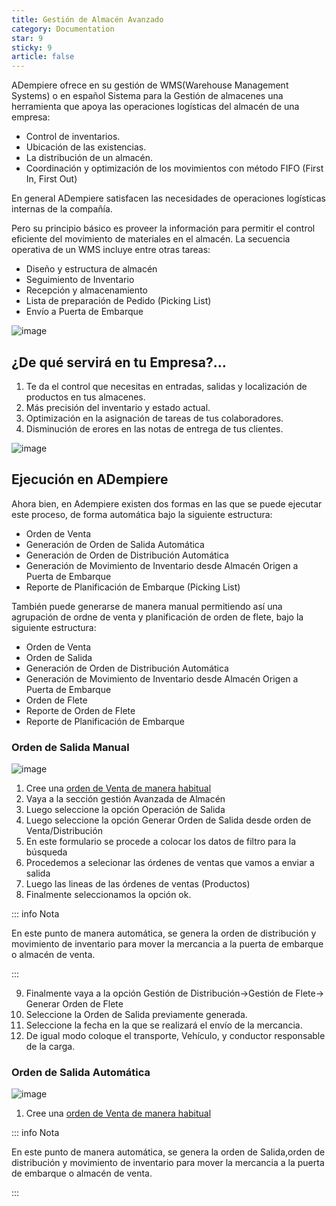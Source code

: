 ```yaml
---
title: Gestión de Almacén Avanzado
category: Documentation
star: 9
sticky: 9
article: false
---
```



ADempiere ofrece en su gestión de WMS(Warehouse Management Systems) o en español Sistema para la Gestión de almacenes una herramienta que apoya  las operaciones logísticas del almacén de una empresa:

- Control de inventarios.
- Ubicación de las existencias.
- La distribución de un almacén.
- Coordinación y optimización de los movimientos con método FIFO (First In, First Out)

En general ADempiere satisfacen las necesidades de operaciones logísticas internas de la compañía.

Pero su principio básico es proveer la información para permitir el control eficiente del movimiento de materiales en el almacén. La secuencia operativa de un WMS incluye entre otras tareas:

- Diseño y estructura de almacén
- Seguimiento de Inventario
- Recepción y almacenamiento
- Lista de preparación de Pedido (Picking List)
- Envío a Puerta de Embarque

![image](https://github.com/erpcya/docs/assets/9578152/80054ea0-78c6-4706-b485-b4f4a3c7a177)


## ¿De qué servirá en tu Empresa?…

1. Te da el control que necesitas en entradas, salidas y localización de productos en tus almacenes.
2. Más precisión del inventario y estado actual.
3. Optimización en la asignación de tareas de tus colaboradores.
4. Disminución de erores en las notas de entrega de tus clientes.
   
![image](https://github.com/erpcya/docs/assets/9578152/891618f6-428d-4aa9-ae2a-4c516f0e7c63)


##  Ejecución en ADempiere

Ahora bien, en Adempiere existen dos formas en las que se puede ejecutar este proceso, de forma automática bajo la siguiente estructura:

- Orden de Venta
- Generación de Orden de Salida Automática
- Generación de Orden de Distribución Automática
- Generación de Movimiento de Inventario desde Almacén Origen a Puerta de Embarque
- Reporte de Planificación de Embarque (Picking List)

También puede generarse de manera manual permitiendo así una agrupación de ordne de venta y planificación de orden de flete, bajo la siguiente estructura:

- Orden de Venta
- Orden de Salida
- Generación de Orden de Distribución Automática
- Generación de Movimiento de Inventario desde Almacén Origen a Puerta de Embarque
- Orden de Flete
- Reporte de Orden de Flete
- Reporte de Planificación de Embarque
###  Orden de Salida Manual

![image](https://github.com/erpcya/docs/assets/9578152/e3676964-a07c-4dc9-843b-a0627013b290)

1. Cree una [orden de Venta de manera habitual](https://docs.erpya.com/docs/sales-management/order.html) 
2. Vaya a la sección gestión Avanzada de Almacén
3. Luego seleccione la opción Operación de Salida   
4. Luego seleccione la opción Generar Orden de Salida desde orden de Venta/Distribución   
5. En este formulario se procede a colocar los datos de filtro para la búsqueda
6. Procedemos a selecionar las órdenes de ventas que vamos a enviar a salida
7. Luego las lineas de las órdenes de ventas (Productos)
8. Finalmente seleccionamos la opción ok.

::: info Nota

En este punto de manera automática, se genera la orden de distribución y movimiento de inventario para mover la mercancia a la puerta de embarque o almacén de venta.

:::

9. Finalmente vaya a la opción Gestión de Distribución->Gestión de Flete-> Generar Orden de Flete    
10. Seleccione la Orden de Salida previamente generada.
11. Seleccione la fecha en la que se realizará el envío de la mercancia.
12. De igual modo coloque el transporte, Vehículo, y conductor responsable de la carga.


###  Orden de Salida Automática

![image](https://github.com/erpcya/docs/assets/9578152/45d9943b-6e1e-4ab5-813e-453b53f48482)

1. Cree una [orden de Venta de manera habitual](https://docs.erpya.com/docs/sales-management/order.html) 

::: info Nota

En este punto de manera automática, se genera la orden de Salida,orden de distribución y movimiento de inventario para mover la mercancia a la puerta de embarque o almacén de venta.

:::

